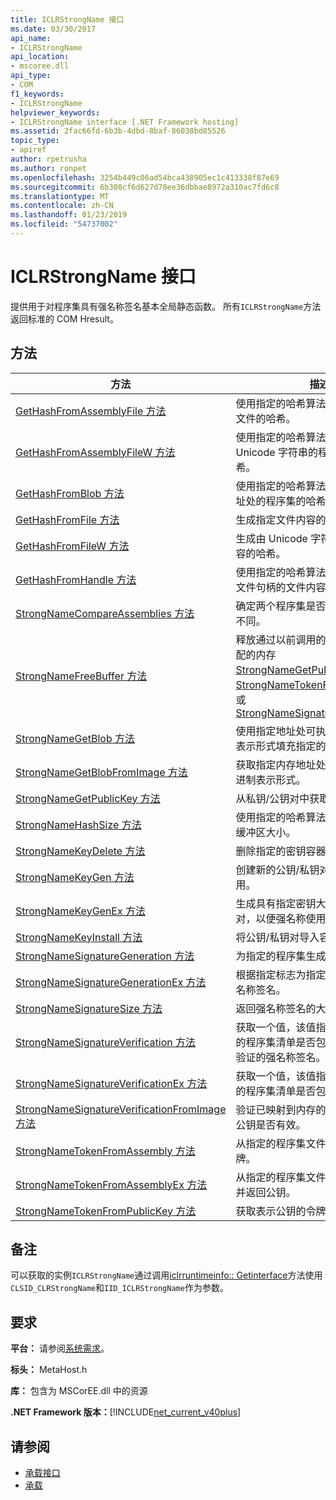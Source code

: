 ```yaml
---
title: ICLRStrongName 接口
ms.date: 03/30/2017
api_name:
- ICLRStrongName
api_location:
- mscoree.dll
api_type:
- COM
f1_keywords:
- ICLRStrongName
helpviewer_keywords:
- ICLRStrongName interface [.NET Framework hosting]
ms.assetid: 2fac66fd-6b3b-4dbd-8baf-86038bd85526
topic_type:
- apiref
author: rpetrusha
ms.author: ronpet
ms.openlocfilehash: 3254b449c06ad54bca438905ec1c413338f87e69
ms.sourcegitcommit: 6b308cf6d627d78ee36dbbae8972a310ac7fd6c8
ms.translationtype: MT
ms.contentlocale: zh-CN
ms.lasthandoff: 01/23/2019
ms.locfileid: "54737002"
---
```

# <a name="iclrstrongname-interface"></a>ICLRStrongName 接口
提供用于对程序集具有强名称签名基本全局静态函数。 所有`ICLRStrongName`方法返回标准的 COM Hresult。  
  
## <a name="methods"></a>方法  
  
|方法|描述|  
|------------|-----------------|  
|[GetHashFromAssemblyFile 方法](../../../../docs/framework/unmanaged-api/hosting/iclrstrongname-gethashfromassemblyfile-method.md)|使用指定的哈希算法获取指定程序集文件的哈希。|  
|[GetHashFromAssemblyFileW 方法](../../../../docs/framework/unmanaged-api/hosting/iclrstrongname-gethashfromassemblyfilew-method.md)|使用指定的哈希算法获取指定为 Unicode 字符串的程序集文件的哈希。|  
|[GetHashFromBlob 方法](../../../../docs/framework/unmanaged-api/hosting/iclrstrongname-gethashfromblob-method.md)|使用指定的哈希算法获取指定内存地址处的程序集的哈希。|  
|[GetHashFromFile 方法](../../../../docs/framework/unmanaged-api/hosting/iclrstrongname-gethashfromfile-method.md)|生成指定文件内容的哈希。|  
|[GetHashFromFileW 方法](../../../../docs/framework/unmanaged-api/hosting/iclrstrongname-gethashfromfilew-method.md)|生成由 Unicode 字符串指定的文件内容的哈希。|  
|[GetHashFromHandle 方法](../../../../docs/framework/unmanaged-api/hosting/iclrstrongname-gethashfromhandle-method.md)|使用指定的哈希算法，生成具有指定文件句柄的文件内容的哈希。|  
|[StrongNameCompareAssemblies 方法](../../../../docs/framework/unmanaged-api/hosting/iclrstrongname-strongnamecompareassemblies-method.md)|确定两个程序集是否仅是强名称签名不同。|  
|[StrongNameFreeBuffer 方法](../../../../docs/framework/unmanaged-api/hosting/iclrstrongname-strongnamefreebuffer-method.md)|释放通过以前调用的强名称方法如分配的内存[StrongNameGetPublicKey](../../../../docs/framework/unmanaged-api/hosting/iclrstrongname-strongnamegetpublickey-method.md)， [StrongNameTokenFromPublicKey](../../../../docs/framework/unmanaged-api/hosting/iclrstrongname-strongnametokenfrompublickey-method.md)，或[StrongNameSignatureGeneration](../../../../docs/framework/unmanaged-api/hosting/iclrstrongname-strongnamesignaturegeneration-method.md).|  
|[StrongNameGetBlob 方法](../../../../docs/framework/unmanaged-api/hosting/iclrstrongname-strongnamegetblob-method.md)|使用指定地址处可执行文件的二进制表示形式填充指定的缓冲区。|  
|[StrongNameGetBlobFromImage 方法](../../../../docs/framework/unmanaged-api/hosting/iclrstrongname-strongnamegetblobfromimage-method.md)|获取指定内存地址处程序集映像的二进制表示形式。|  
|[StrongNameGetPublicKey 方法](../../../../docs/framework/unmanaged-api/hosting/iclrstrongname-strongnamegetpublickey-method.md)|从私钥/公钥对中获取公钥。|  
|[StrongNameHashSize 方法](../../../../docs/framework/unmanaged-api/hosting/iclrstrongname-strongnamehashsize-method.md)|使用指定的哈希算法获取哈希所需的缓冲区大小。|  
|[StrongNameKeyDelete 方法](../../../../docs/framework/unmanaged-api/hosting/iclrstrongname-strongnamekeydelete-method.md)|删除指定的密钥容器。|  
|[StrongNameKeyGen 方法](../../../../docs/framework/unmanaged-api/hosting/iclrstrongname-strongnamekeygen-method.md)|创建新的公钥/私钥对，以便强名称使用。|  
|[StrongNameKeyGenEx 方法](../../../../docs/framework/unmanaged-api/hosting/iclrstrongname-strongnamekeygenex-method.md)|生成具有指定密钥大小的新公钥/私钥对，以便强名称使用。|  
|[StrongNameKeyInstall 方法](../../../../docs/framework/unmanaged-api/hosting/iclrstrongname-strongnamekeyinstall-method.md)|将公钥/私钥对导入容器。|  
|[StrongNameSignatureGeneration 方法](../../../../docs/framework/unmanaged-api/hosting/iclrstrongname-strongnamesignaturegeneration-method.md)|为指定的程序集生成强名称签名。|  
|[StrongNameSignatureGenerationEx 方法](../../../../docs/framework/unmanaged-api/hosting/iclrstrongname-strongnamesignaturegenerationex-method.md)|根据指定标志为指定的程序集生成强名称签名。|  
|[StrongNameSignatureSize 方法](../../../../docs/framework/unmanaged-api/hosting/iclrstrongname-strongnamesignaturesize-method.md)|返回强名称签名的大小。|  
|[StrongNameSignatureVerification 方法](../../../../docs/framework/unmanaged-api/hosting/iclrstrongname-strongnamesignatureverification-method.md)|获取一个值，该值指示提供的路径中的程序集清单是否包含根据指定标志验证的强名称签名。|  
|[StrongNameSignatureVerificationEx 方法](../../../../docs/framework/unmanaged-api/hosting/iclrstrongname-strongnamesignatureverificationex-method.md)|获取一个值，该值指示提供的路径中的程序集清单是否包含强名称签名。|  
|[StrongNameSignatureVerificationFromImage 方法](../../../../docs/framework/unmanaged-api/hosting/iclrstrongname-strongnamesignatureverificationfromimage-method.md)|验证已映射到内存的程序集对关联的公钥是否有效。|  
|[StrongNameTokenFromAssembly 方法](../../../../docs/framework/unmanaged-api/hosting/iclrstrongname-strongnametokenfromassembly-method.md)|从指定的程序集文件创建强名称令牌。|  
|[StrongNameTokenFromAssemblyEx 方法](../../../../docs/framework/unmanaged-api/hosting/iclrstrongname-strongnametokenfromassemblyex-method.md)|从指定的程序集文件创建强名称令牌并返回公钥。|  
|[StrongNameTokenFromPublicKey 方法](../../../../docs/framework/unmanaged-api/hosting/iclrstrongname-strongnametokenfrompublickey-method.md)|获取表示公钥的令牌。|  
  
## <a name="remarks"></a>备注  
 可以获取的实例`ICLRStrongName`通过调用[iclrruntimeinfo:: Getinterface](../../../../docs/framework/unmanaged-api/hosting/iclrruntimeinfo-getinterface-method.md)方法使用`CLSID_CLRStrongName`和`IID_ICLRStrongName`作为参数。  
  
## <a name="requirements"></a>要求  
 **平台：** 请参阅[系统需求](../../../../docs/framework/get-started/system-requirements.md)。  
  
 **标头：** MetaHost.h  
  
 **库：** 包含为 MSCorEE.dll 中的资源  
  
 **.NET Framework 版本：**[!INCLUDE[net_current_v40plus](../../../../includes/net-current-v40plus-md.md)]  
  
## <a name="see-also"></a>请参阅
- [承载接口](../../../../docs/framework/unmanaged-api/hosting/hosting-interfaces.md)
- [承载](../../../../docs/framework/unmanaged-api/hosting/index.md)
